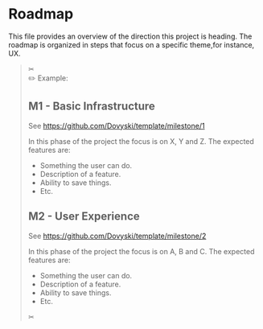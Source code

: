Roadmap
=======

This file provides an overview of the direction this project is heading.
The roadmap is organized in steps that focus on a specific theme,for instance, UX.

> ✂  
> ✏️ Example:
>
> M1 - Basic Infrastructure
> -------------------------
>
> See <https://github.com/Dovyski/template/milestone/1>
>
> In this phase of the project the focus is on X, Y and Z. The expected features are:
>
> - Something the user can do.
> - Description of a feature.
> - Ability to save things.
> - Etc.
>
> M2 - User Experience
> --------------------
>
> See <https://github.com/Dovyski/template/milestone/2>
>
> In this phase of the project the focus is on A, B and C. The expected features are:
>
> - Something the user can do.
> - Description of a feature.
> - Ability to save things.
> - Etc.
>
> ✂  
